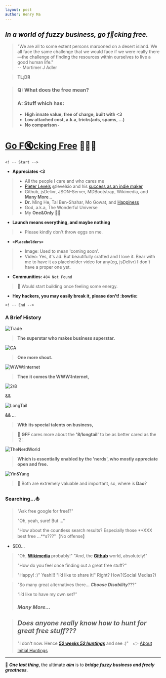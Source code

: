 ```yaml
---
layout: post
author: Henry Ma
---
```


## _In a world of fuzzy business, go f:rocket:cking free._

> "We are all to some extent persons marooned on a desert island. We all face the same challenge that we would face if we were really there—the challenge of finding the resources within ourselves to live a good human life."   
> -- Mortimer J Adler

> __TL;DR__


> ### Q: What does the __free__ mean?
> ### A: Stuff which has:
> - __High innate value, free of charge, built with <3__
> - __Low attached cost, a.k.a, tricks(ads, spams, …)__
> - __No comparison <img class="emoji" title=":shit:" alt=":shit:" src="https://assets-cdn.github.com/images/icons/emoji/unicode/1f4a9.png" height="11" width="11">__

# [Go F:mute:cking Free](https:gff.edening.net) :rocket::rocket::rocket:

`<! -- Start -->`

* __Appreciates <3__
> * All the people I care and who cares me
> * [Pieter Levels](https://levels.io) @levelsio and his [success as an indie maker](https://levels.io/50k/)
> * Github, jsDelivr, JSON-Server, MDBootstrap, Wikimedia, and __Many More__...
> * __Dr.__ Ming He, Tal Ben-Shahar, Mo Gowat, and [Happiness](https://en.wikipedia.org/wiki/Happiness)
> * God, a.k.a, The Wonderful Universe
> * My __One&Only__ 🧚‍♀️
* __Launch means everything, and maybe nothing__
> * Please kindly don't throw eggs on me.
* __`<Placeholders>`__
> * Image: Used to mean 'coming soon'.
> * Video: Yes, it's ad. But beautifully crafted and I love it. Bear with me to have it as placeholder video for any(eg, jsDelivr) I don't have a proper one yet.
* __Communities:__ `404 Not Found`
> :whale: Would start building once feeling some energy.
* __Hey hackers, you may easily break it, please don't! :bowtie:__

`<! -- End -->`

### A Brief History

![Trade](/assets/images/Trade.png)
> __The superstar who makes business superstar.__

![CA](/assets/images/CA.png)
> __One more shout.__

![WWW:Internet](/assets/images/earth-internet.jpg)
> __Then it comes the WWW:Internet,__

![2/8](/assets/images/Pareto.png)

&&

![LongTail](/assets/images/long-tail.png)

&& ...

> __With its special talents on business,__

> :leaves: __GFF__ cares more about the __'8/longtail'__ to be as better cared as the '2'.

![TheNerdWorld](/assets/images/nerd-world.jpg)
> __Which is essentially enabled by the 'nerds', who mostly appreciate open and free.__

![Yin&Yang](/assets/images/dao.jpg)

> :whale: Both are extremely valuable and important, so, where is __Dao__?

### Searching...:sailboat:

> "Ask free google for free!?"
> 
> "Oh, yeah, sure! But ..."
> 
> "How about the countless search results? Especially those **XXX best free …**s???"【No offense】
- SEO…

> "Oh, __[Wikimedia](https://www.wikimedia.org/)__ probably!"
> "And, the __[Github](https://www.github.com/)__ world, absolutely!"
> 
> "How do you feel once finding out a great free stuff?"
> 
> "Happy! :)"  Yeah!!!
> "I’d like to share it!" Right? How?(Social Medias?)

> "So many great alternatives there… **_Choose Disability_**???"
> 
> “I’d like to have my own set?”
> 
> ### _Many More..._

> ## _Does anyone really know how to hunt for great free stuff???_
> 
> "I don't now. Hence **_[52 weeks 52 huntings](https://gff.edening.net)_** and see :)" &nbsp;&nbsp;&nbsp;:point_right: [About Initial Huntings](/2019/01/15/About-Initial-Huntings.html)

---

:whale: **_One last thing_**, the ultimate **_aim_** is to **_bridge fuzzy business and freely greatness_**.